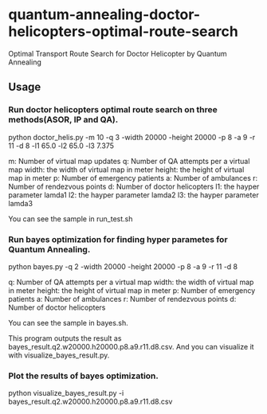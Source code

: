 # quantum-annealing-doctor-helicopters-optimal-route-search
Optimal Transport Route Search for Doctor Helicopter by Quantum Annealing

## Usage

### Run doctor helicopters optimal route search on three methods(ASOR, IP and QA).


python doctor_helis.py -m 10 -q 3 -width 20000 -height 20000 -p  8 -a  9 -r 11 -d  8 -l1 65.0 -l2 65.0 -l3 7.375

m: Number of virtual map updates
q: Number of QA attempts per a virtual map
width: the width of virtual map in meter 
height: the height of virtual map in meter
p: Number of emergency patients
a: Number of ambulances
r: Number of rendezvous points
d: Number of doctor helicopters
l1: the hayper parameter lamda1
l2: the hayper parameter lamda2
l3: the hayper parameter lamda3

You can see the sample in run_test.sh


### Run bayes optimization for finding hyper parametes for Quantum Annealing.


python bayes.py -q 2 -width 20000 -height 20000 -p 8 -a 9 -r 11 -d 8

q: Number of QA attempts per a virtual map
width: the width of virtual map in meter 
height: the height of virtual map in meter
p: Number of emergency patients
a: Number of ambulances
r: Number of rendezvous points
d: Number of doctor helicopters

You can see the sample in bayes.sh.

This program outputs the result as bayes_result.q2.w20000.h20000.p8.a9.r11.d8.csv.
And you can visualize it with visualize_bayes_result.py.




### Plot the results of bayes optimization.


python visualize_bayes_result.py -i bayes_result.q2.w20000.h20000.p8.a9.r11.d8.csv




